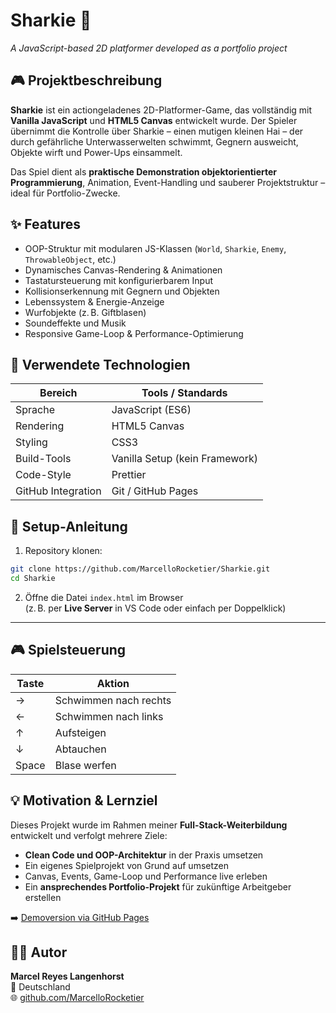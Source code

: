 # Sharkie 🦈  
_A JavaScript-based 2D platformer developed as a portfolio project_

## 🎮 Projektbeschreibung

**Sharkie** ist ein actiongeladenes 2D-Platformer-Game, das vollständig mit **Vanilla JavaScript** und **HTML5 Canvas** entwickelt wurde. Der Spieler übernimmt die Kontrolle über Sharkie – einen mutigen kleinen Hai – der durch gefährliche Unterwasserwelten schwimmt, Gegnern ausweicht, Objekte wirft und Power-Ups einsammelt.

Das Spiel dient als **praktische Demonstration objektorientierter Programmierung**, Animation, Event-Handling und sauberer Projektstruktur – ideal für Portfolio-Zwecke.

## ✨ Features

- OOP-Struktur mit modularen JS-Klassen (`World`, `Sharkie`, `Enemy`, `ThrowableObject`, etc.)
- Dynamisches Canvas-Rendering & Animationen
- Tastatursteuerung mit konfigurierbarem Input
- Kollisionserkennung mit Gegnern und Objekten
- Lebenssystem & Energie-Anzeige
- Wurfobjekte (z. B. Giftblasen)
- Soundeffekte und Musik
- Responsive Game-Loop & Performance-Optimierung

## 🧰 Verwendete Technologien

| Bereich            | Tools / Standards             |
|--------------------|-------------------------------|
| Sprache            | JavaScript (ES6)              |
| Rendering          | HTML5 Canvas                  |
| Styling            | CSS3                          |
| Build-Tools        | Vanilla Setup (kein Framework)|
| Code-Style         | Prettier                      |
| GitHub Integration | Git / GitHub Pages            |

## 🚀 Setup-Anleitung

1. Repository klonen:

```bash
git clone https://github.com/MarcelloRocketier/Sharkie.git
cd Sharkie
```

2. Öffne die Datei `index.html` im Browser  
   (z. B. per **Live Server** in VS Code oder einfach per Doppelklick)

---

## 🎮 Spielsteuerung

| Taste     | Aktion                   |
|-----------|--------------------------|
| →         | Schwimmen nach rechts    |
| ←         | Schwimmen nach links     |
| ↑         | Aufsteigen               |
| ↓         | Abtauchen                |
| Space     | Blase werfen             |

## 💡 Motivation & Lernziel

Dieses Projekt wurde im Rahmen meiner **Full-Stack-Weiterbildung** entwickelt und verfolgt mehrere Ziele:

- **Clean Code und OOP-Architektur** in der Praxis umsetzen
- Ein eigenes Spielprojekt von Grund auf umsetzen
- Canvas, Events, Game-Loop und Performance live erleben
- Ein **ansprechendes Portfolio-Projekt** für zukünftige Arbeitgeber erstellen

➡️ [Demoversion via GitHub Pages](https://MarcelloRocketier.github.io/Sharkie)  

## 🧑‍💻 Autor

**Marcel Reyes Langenhorst**  
📍 Deutschland  
🌐 [github.com/MarcelloRocketier](https://github.com/MarcelloRocketier)